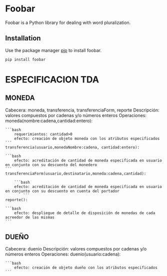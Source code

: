 # Foobar

Foobar is a Python library for dealing with word pluralization.

## Installation

Use the package manager [pip](https://pip.pypa.io/en/stable/) to install foobar.

```bash
pip install foobar
```

# ESPECIFICACION TDA
## MONEDA

Cabecera: moneda, transferencia, transferenciaForm, reporte
Descripción: valores compuestos por cadenas y/o números enteros
Operaciones: 
	moneda(nombre:cadena,cantidad:entero):

	```bash
		requerimientos: cantidad>0
		efecto: creación de objeto moneda con los atributos especificados
	```
	transferencia(usuario,monedaNombre:cadena, cantidad:entero):
	
	```bash
		efecto: acreditación de cantidad de moneda especificada en usuario en conjunto con su descuento del monedero 	
	```
	transferenciaForm(usuario,destinatario,moneda:cadena,cantidad):
	
		```bash
		efecto: acreditación de cantidad de moneda especificada en usuario en conjunto con su descuento en cuenta del portador
			```
	reporte():
	
	```bash
		efecto: despliegue de detalle de disposición de monedas de cada acreedor de las mismas
	```

## DUEÑO

Cabecera: duenio
Descripción: valores compuestos por cadenas y/o números enteros
Operaciones: 
	duenio(usuario:cadena): 
	
	```bash
		efecto: creación de objeto dueño con los atributos especificados
	```
